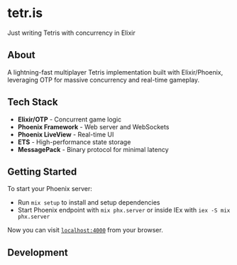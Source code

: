 # tetr.is

Just writing Tetris with concurrency in Elixir

## About

A lightning-fast multiplayer Tetris implementation built with Elixir/Phoenix, leveraging OTP for massive concurrency and real-time gameplay.

## Tech Stack

- **Elixir/OTP** - Concurrent game logic
- **Phoenix Framework** - Web server and WebSockets
- **Phoenix LiveView** - Real-time UI
- **ETS** - High-performance state storage
- **MessagePack** - Binary protocol for minimal latency

## Getting Started

To start your Phoenix server:

- Run `mix setup` to install and setup dependencies
- Start Phoenix endpoint with `mix phx.server` or inside IEx with `iex -S mix phx.server`

Now you can visit [`localhost:4000`](http://localhost:4000) from your browser.

## Development

